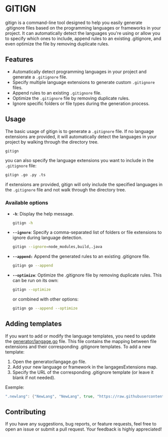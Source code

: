 # GITIGN

gitign is a command-line tool designed to help you easily generate .gitignore files based on the programming languages or frameworks in your project. It can automatically detect the languages you're using or allow you to specify which ones to include, append rules to an existing .gitignore, and even optimize the file by removing duplicate rules.

## Features

- Automatically detect programming languages in your project and generate a `.gitignore` file.
- Specify multiple language extensions to generate custom `.gitignore` files.
- Append rules to an existing `.gitignore` file.
- Optimize the `.gitignore` file by removing duplicate rules.
- Ignore specific folders or file types during the generation process.

## Usage

The basic usage of gitign is to generate a `.gitignore` file. If no language extensions are provided, it will automatically detect the languages in your project by walking through the directory tree.

```bash
gitign
```

you can also specify the language extensions you want to include in the `.gitignore` file:

```bash
gitign .go .py .ts
```

if extensions are provided, gitign will only include the specified languages in the `.gitignore` file and not walk through the directory tree.

### Available options

- **`-h`**: Display the help message.

    ```bash
    gitign -h
    ```

- **`--ignore`**: Specify a comma-separated list of folders or file extensions to ignore during language detection.

    ```bash
    gitign --ignore=node_modules,build,.java
    ```

- **`--append:`** Append the generated rules to an existing .gitignore file.

    ```bash
    gitign go --append
    ```

- **`--optimize`**: Optimize the .gitignore file by removing duplicate rules. This can be run on its own:

    ```bash
    gitign --optimize
    ```

    or combined with other options:

    ```bash
    gitign go --append --optimize
    ```

## Adding templates

If you want to add or modify the language templates, you need to update the [generator/langage.go](./generator/langage.go) file. This file contains the mapping between file extensions and their corresponding .gitignore templates. To add a new template:

1. Open the generator/langage.go file.
2. Add your new language or framework in the langagesExtensions map.
3. Specify the URL of the corresponding .gitignore template (or leave it blank if not needed).

Exemple:

```go
".newlang": {"NewLang", "NewLang", true, "https://raw.githubusercontent.com/github/gitignore/refs/heads/main/NewLang.gitignore"},
```

## Contributing

If you have any suggestions, bug reports, or feature requests, feel free to open an issue or submit a pull request. Your feedback is highly appreciated!
